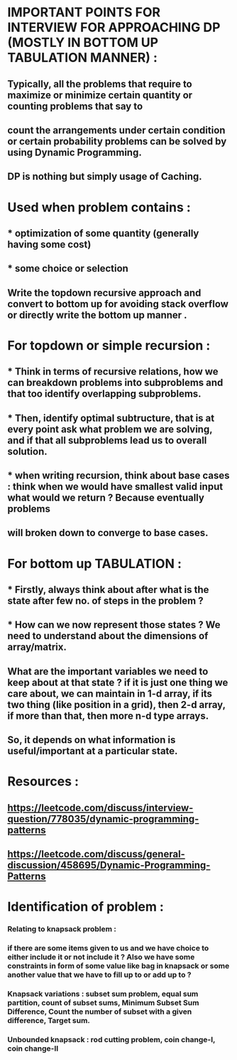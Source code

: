 # IMPORTANT POINTS FOR INTERVIEW FOR APPROACHING DP (MOSTLY IN BOTTOM UP TABULATION MANNER) :   
## Typically, all the problems that require to maximize or minimize certain quantity or counting problems that say to   
## count the arrangements under certain condition or certain probability problems can be solved by using Dynamic Programming.   
## DP is nothing but simply usage of Caching.   
# Used when problem contains :   
## * optimization of some quantity (generally having some cost)  
## * some choice or selection   
## Write the topdown recursive approach and convert to bottom up for avoiding stack overflow or directly write the bottom up manner .
# For topdown or simple recursion :
## * Think in terms of recursive relations, how we can breakdown problems into subproblems and that too identify overlapping subproblems.
## * Then, identify optimal subtructure, that is at every point ask what problem we are solving, and if that all subproblems lead us to overall solution.
## * when writing recursion, think about base cases : think when we would have smallest valid input what would we return ? Because eventually problems
## will broken down to converge to base cases.
# For bottom up TABULATION :   
## * Firstly, always think about after what is the state after few no. of steps in the problem ?  
## * How can we now represent those states ? We need to understand about the dimensions of array/matrix.   
## What are the important variables we need to keep about at that state ? if it is just one thing we care about, we can maintain                        in 1-d array, if its two thing (like position in a grid), then 2-d array, if more than that, then more n-d type arrays.  
## So, it depends on what information is useful/important at a particular state.  
# Resources :    
##  https://leetcode.com/discuss/interview-question/778035/dynamic-programming-patterns     
## https://leetcode.com/discuss/general-discussion/458695/Dynamic-Programming-Patterns
# Identification of problem :
### Relating to knapsack problem :
### if there are some items given to us and we have choice to either include it or not include it ? Also we have some constraints in form of some value   like bag in knapsack or some another value that we have to fill up to or add up to ?
### Knapsack variations :  subset sum problem, equal sum partition, count of subset sums, Minimum Subset Sum Difference, Count the number of subset with a given difference, Target sum.
### Unbounded knapsack : rod cutting problem, coin change-I, coin change-II
